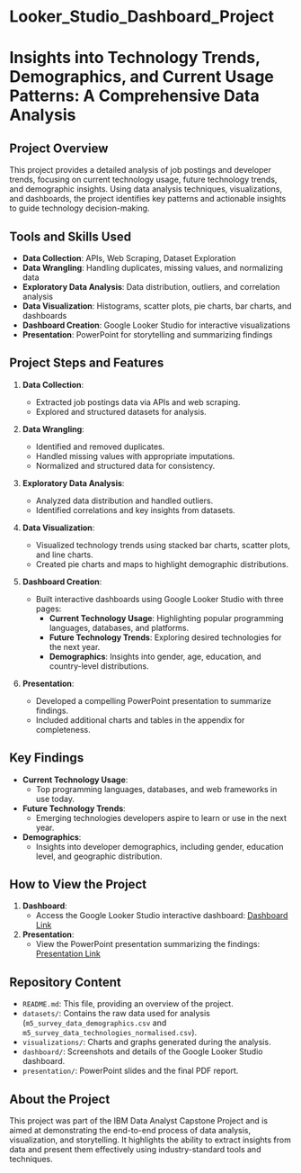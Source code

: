# Looker_Studio_Dashboard_Project

# Insights into Technology Trends, Demographics, and Current Usage Patterns: A Comprehensive Data Analysis

## Project Overview
This project provides a detailed analysis of job postings and developer trends, focusing on current technology usage, future technology trends, and demographic insights. Using data analysis techniques, visualizations, and dashboards, the project identifies key patterns and actionable insights to guide technology decision-making.

## Tools and Skills Used
- **Data Collection**: APIs, Web Scraping, Dataset Exploration
- **Data Wrangling**: Handling duplicates, missing values, and normalizing data
- **Exploratory Data Analysis**: Data distribution, outliers, and correlation analysis
- **Data Visualization**: Histograms, scatter plots, pie charts, bar charts, and dashboards
- **Dashboard Creation**: Google Looker Studio for interactive visualizations
- **Presentation**: PowerPoint for storytelling and summarizing findings

## Project Steps and Features
1. **Data Collection**:
   - Extracted job postings data via APIs and web scraping.
   - Explored and structured datasets for analysis.

2. **Data Wrangling**:
   - Identified and removed duplicates.
   - Handled missing values with appropriate imputations.
   - Normalized and structured data for consistency.

3. **Exploratory Data Analysis**:
   - Analyzed data distribution and handled outliers.
   - Identified correlations and key insights from datasets.

4. **Data Visualization**:
   - Visualized technology trends using stacked bar charts, scatter plots, and line charts.
   - Created pie charts and maps to highlight demographic distributions.

5. **Dashboard Creation**:
   - Built interactive dashboards using Google Looker Studio with three pages:
     - **Current Technology Usage**: Highlighting popular programming languages, databases, and platforms.
     - **Future Technology Trends**: Exploring desired technologies for the next year.
     - **Demographics**: Insights into gender, age, education, and country-level distributions.

6. **Presentation**:
   - Developed a compelling PowerPoint presentation to summarize findings.
   - Included additional charts and tables in the appendix for completeness.

## Key Findings
- **Current Technology Usage**:
  - Top programming languages, databases, and web frameworks in use today.
- **Future Technology Trends**:
  - Emerging technologies developers aspire to learn or use in the next year.
- **Demographics**:
  - Insights into developer demographics, including gender, education level, and geographic distribution.

## How to View the Project
1. **Dashboard**:
   - Access the Google Looker Studio interactive dashboard: [Dashboard Link](#)
2. **Presentation**:
   - View the PowerPoint presentation summarizing the findings: [Presentation Link](#)

## Repository Content
- `README.md`: This file, providing an overview of the project.
- `datasets/`: Contains the raw data used for analysis (`m5_survey_data_demographics.csv` and `m5_survey_data_technologies_normalised.csv`).
- `visualizations/`: Charts and graphs generated during the analysis.
- `dashboard/`: Screenshots and details of the Google Looker Studio dashboard.
- `presentation/`: PowerPoint slides and the final PDF report.

## About the Project
This project was part of the IBM Data Analyst Capstone Project and is aimed at demonstrating the end-to-end process of data analysis, visualization, and storytelling. It highlights the ability to extract insights from data and present them effectively using industry-standard tools and techniques.
